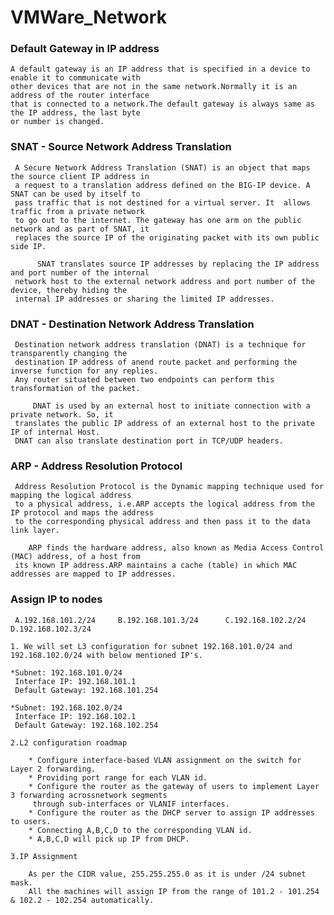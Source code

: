 # VMWare_Network


### Default Gateway in IP address

    A default gateway is an IP address that is specified in a device to enable it to communicate with
    other devices that are not in the same network.Normally it is an address of the router interface 
    that is connected to a network.The default gateway is always same as the IP address, the last byte
    or number is changed.

### SNAT - Source Network Address Translation

     A Secure Network Address Translation (SNAT) is an object that maps the source client IP address in
     a request to a translation address defined on the BIG-IP device. A SNAT can be used by itself to 
     pass traffic that is not destined for a virtual server. It  allows traffic from a private network
     to go out to the internet. The gateway has one arm on the public network and as part of SNAT, it 
     replaces the source IP of the originating packet with its own public side IP.

          SNAT translates source IP addresses by replacing the IP address and port number of the internal
     network host to the external network address and port number of the device, thereby hiding the 
     internal IP addresses or sharing the limited IP addresses.

### DNAT - Destination Network Address Translation

     Destination network address translation (DNAT) is a technique for transparently changing the
     destination IP address of anend route packet and performing the inverse function for any replies.
     Any router situated between two endpoints can perform this transformation of the packet.
     
         DNAT is used by an external host to initiate connection with a private network. So, it 
     translates the public IP address of an external host to the private IP of internal Host.
     DNAT can also translate destination port in TCP/UDP headers.

### ARP - Address Resolution Protocol

     Address Resolution Protocol is the Dynamic mapping technique used for mapping the logical address
     to a physical address, i.e.ARP accepts the logical address from the IP protocol and maps the address
     to the corresponding physical address and then pass it to the data link layer.
     
        ARP finds the hardware address, also known as Media Access Control (MAC) address, of a host from
     its known IP address.ARP maintains a cache (table) in which MAC addresses are mapped to IP addresses.

### Assign IP to nodes

     A.192.168.101.2/24     B.192.168.101.3/24      C.192.168.102.2/24     D.192.168.102.3/24
    
    1. We will set L3 configuration for subnet 192.168.101.0/24 and 192.168.102.0/24 with below mentioned IP's.
        
    *Subnet: 192.168.101.0/24
     Interface IP: 192.168.101.1
     Default Gateway: 192.168.101.254
    
    *Subnet: 192.168.102.0/24
     Interface IP: 192.168.102.1
     Default Gateway: 192.168.102.254
    
    2.L2 configuration roadmap
    
        * Configure interface-based VLAN assignment on the switch for Layer 2 forwarding.
        * Providing port range for each VLAN id.
        * Configure the router as the gateway of users to implement Layer 3 forwarding acrossnetwork segments
         through sub-interfaces or VLANIF interfaces.
        * Configure the router as the DHCP server to assign IP addresses to users.
        * Connecting A,B,C,D to the corresponding VLAN id.
        * A,B,C,D will pick up IP from DHCP.

    3.IP Assignment
        
        As per the CIDR value, 255.255.255.0 as it is under /24 subnet mask.
        All the machines will assign IP from the range of 101.2 - 101.254 & 102.2 - 102.254 automatically.
    
    
